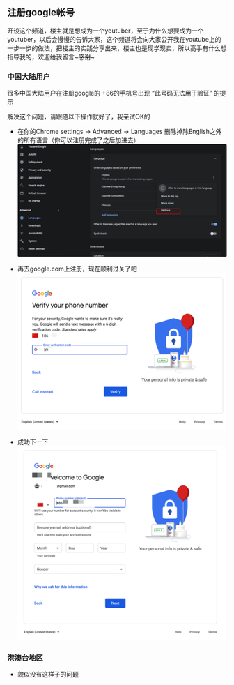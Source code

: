 ## 注册google帐号

开设这个频道，楼主就是想成为一个youtuber，至于为什么想要成为一个youtuber，以后会慢慢的告诉大家，这个频道将会向大家公开我在youtube上的一步一步的做法，把楼主的实践分享出来，楼主也是现学现卖，所以高手有什么想指导我的，欢迎给我留言~~~感谢~~~

### 中国大陆用户
很多中国大陆用户在注册google的 +86的手机号出现 “此号码无法用于验证” 的提示

解决这个问题，请跟随以下操作就好了，我亲试OK的
- 在你的Chrome settings -> Advanced -> Languages 删除掉除English之外的所有语言（你可以注册完成了之后加进去）
![delete language](./Resources/01-register-goolge-01.png "delete language")

- 再去google.com上注册，现在顺利过关了吧
![register google](./Resources/01-register-google-02.png "register google")

- 成功下一下
![register success](./Resources/01-register-google-03.png "register success")

### 港澳台地区
- 貌似没有这样子的问题